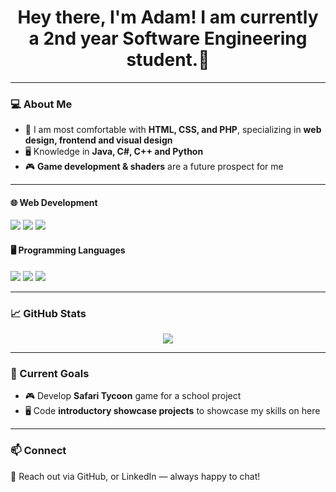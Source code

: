 <h1 align="center">Hey there, I'm Adam! I am currently a 2nd year Software Engineering student.👋</h1>

---

### 💻 About Me

- 🎨 I am most comfortable with **HTML, CSS, and PHP**, specializing in **web design, frontend and visual design**
- 🖥️ Knowledge in **Java, C#, C++ and Python**
- 🎮 **Game development & shaders** are a future prospect for me

---

#### 🌐 **Web Development**

<p align="left">
  <img src="https://img.shields.io/badge/HTML5-E34F26?style=for-the-badge&logo=html5&logoColor=white">
  <img src="https://img.shields.io/badge/CSS3-1572B6?style=for-the-badge&logo=css3&logoColor=white">
  <img src="https://img.shields.io/badge/PHP-777BB4?style=for-the-badge&logo=php&logoColor=white">
</p>

#### 🖥️ **Programming Languages**

<p align="left">
  <img src="https://img.shields.io/badge/Java-007396?style=for-the-badge&logo=java&logoColor=white">
  <img src="https://img.shields.io/badge/C%23-239120?style=for-the-badge&logo=c-sharp&logoColor=white">
  <img src="https://img.shields.io/badge/Python-3776AB?style=for-the-badge&logo=python&logoColor=white">
</p>

---

### 📈 GitHub Stats

<p align="center">
  <img src="https://github-readme-stats.vercel.app/api?username=AdamCsonka&show_icons=true&theme=tokyonight">
</p>

---

### 🎯 Current Goals

- 🎮 Develop **Safari Tycoon** game for a school project
- 🖥️ Code **introductory showcase projects** to showcase my skills on here

---

### 📫 Connect

📧 Reach out via GitHub, or LinkedIn — always happy to chat!
